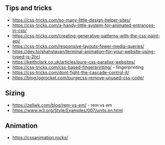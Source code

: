 

## Tips and tricks
* https://css-tricks.com/so-many-little-design-helper-sites/
* https://css-tricks.com/a-handy-little-system-for-animated-entrances-in-css/
* https://css-tricks.com/creating-generative-patterns-with-the-css-paint-api/
* https://css-tricks.com/responsive-layouts-fewer-media-queries/
* https://dev.to/shahstavan/terminal-animation-for-your-website-using-typed-js-2hcl
* https://keithclark.co.uk/articles/pure-css-parallax-websites/ 
* https://css-tricks.com/css-based-fingerprinting/ - fingerprinting
* https://css-tricks.com/dont-fight-the-cascade-control-it/
* https://blog.logrocket.com/purgecss-remove-unused-css-code/

## Sizing
* https://zellwk.com/blog/rem-vs-em/ - rem vs em
* https://www.w3.org/Style/Examples/007/units.en.html

## Animation
* https://cssanimation.rocks/

